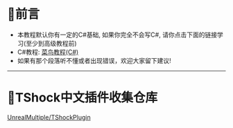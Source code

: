 # 📄前言
- 本教程默认你有一定的C#基础, 如果你完全不会写C#, 请你点击下面的链接学习(至少到高级教程前)
- C#教程: [菜鸟教程(C#)](https://www.runoob.com/csharp/csharp-tutorial.html)
- 如果有那个段落听不懂或者出现错误，欢迎大家留下建议!
----
# 🧪TShock中文插件收集仓库
[UnrealMultiple/TShockPlugin](https://github.com/UnrealMultiple/TShockPlugin)



